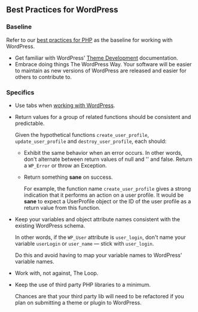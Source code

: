 ## Best Practices for WordPress

### Baseline

Refer to our [best practices for PHP](https://github.com/INN/docs/blob/master/style-guides/code/php.md) as the baseline for working with WordPress.

- Get familiar with WordPress' [Theme Development](http://codex.wordpress.org/Theme_Development) documentation.
- Embrace doing things The WordPress Way. Your software will be easier to maintain as new versions of WordPress are released and easier for others to contribute to.

### Specifics

- Use tabs when [working with WordPress](http://make.wordpress.org/core/handbook/coding-standards/php/#indentation).

- Return values for a group of related functions should be consistent and predictable.

    Given the hypothetical functions `create_user_profile`, `update_user_profile` and `destroy_user_profile`, each should:

    - Exhibit the same behavior when an error occurs. In other words, don't alternate between return values of null and '' and false. Return a `WP_Error` or throw an Exception.

    - Return something **sane** on success.

        For example, the function name `create_user_profile` gives a strong indication that it performs an action on a user profile. It would be **sane** to expect a UserProfile object or the ID of the user profile as a return value from this function.

- Keep your variables and object attribute names consistent with the existing WordPress schema.

    In other words, if the `WP_User` attribute is `user_login`, don't name your variable `userLogin` or `user_name` — stick with `user_login`.

    Do this and avoid having to map your variable names to WordPress' variable names.

- Work with, not against, The Loop.

- Keep the use of third party PHP libraries to a minimum.

    Chances are that your third party lib will need to be refactored if you plan on submitting a theme or plugin to WordPress.
